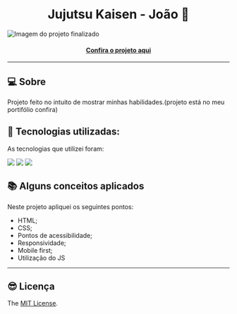 <h1 align="center">Jujutsu Kaisen - João 👾</h1>

![Imagem do projeto finalizado](Imagens/portifolio.png)

<h4 align="center"><a href="https://jedev1.github.io/Meu-portifolio/">Confira o projeto aqui</a></h4>

---

## 💻 Sobre

Projeto feito no intuito de mostrar minhas habilidades.(projeto está no meu portifólio confira)

## 🧠 Tecnologias utilizadas:

As tecnologias que utilizei foram:

<div>
    <img src="https://img.shields.io/badge/HTML5-E34F26?style=for-the-badge&logo=html5&logoColor=white" />
    <img src="https://img.shields.io/badge/CSS3-1572B6?style=for-the-badge&logo=css3&logoColor=white" />
    <img src="https://img.shields.io/badge/JavaScript-F7DF1E?style=for-the-badge&logo=javascript&logoColor=black" />
</div>

## 📚 Alguns conceitos aplicados

Neste projeto apliquei os seguintes pontos:
+ HTML;
+ CSS;
+ Pontos de acessibilidade;
+ Responsividade;
+ Mobile first;
+ Utilização do JS

---

## 😎 Licença

The [MIT License](./LICENSE).

